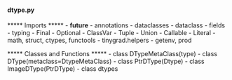  #### dtype.py

***** Imports ***** 
        - __future__
            - annotations
        - dataclasses
            - dataclass
            - fields
        - typing
            - Final
            - Optional
            - ClassVar
            - Tuple
            - Union
            - Callable
            - Literal
        - math, struct, ctypes, functools
        - tinygrad.helpers
            - getenv, prod 


***** Classes and Functions *****
    - class DTypeMetaClass(type)
    - class DType(metaclass=DtypeMetaClass)
    - class PtrDType(Dtype)
    - class ImageDType(PtrDType)
    - class dtypes


    